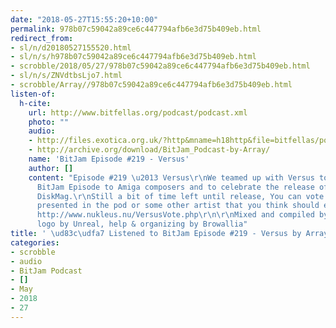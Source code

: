 ```yaml
---
date: "2018-05-27T15:55:20+10:00"
permalink: 978b07c59042a89ce6c447794afb6e3d75b409eb.html
redirect_from:
- sl/n/d20180527155520.html
- sl/n/s/h978b07c59042a89ce6c447794afb6e3d75b409eb.html
- scrobble/2018/05/27/978b07c59042a89ce6c447794afb6e3d75b409eb.html
- sl/n/s/ZNVdtbsLjo7.html
- scrobble/Array//978b07c59042a89ce6c447794afb6e3d75b409eb.html
listen-of:
  h-cite:
    url: http://www.bitfellas.org/podcast/podcast.xml
    photo: ""
    audio:
    - http://files.exotica.org.uk/?http&mname=h18http&file=bitfellas/podcast/bitjam_219.mp3
    - http://archive.org/download/BitJam_Podcast-by-Array/
    name: 'BitJam Episode #219 - Versus'
    author: []
    content: "Episode #219 \u2013 Versus\r\nWe teamed up with Versus to dedicate a
      BitJam Episode to Amiga composers and to celebrate the release of Versus #8
      DiskMag.\r\nStill a bit of time left until release, You can vote for the artists
      presented in the pod or some other artist that you think should enter the charts:
      http://www.nukleus.nu/VersusVote.php\r\n\r\nMixed and compiled by Vincenzo,
      logo by Unreal, help & organizing by Browallia"
title: ' \ud83c\udfa7 Listened to BitJam Episode #219 - Versus by Array From BitJamPodcast'
categories:
- scrobble
- audio
- BitJam Podcast
- []
- May
- 2018
- 27
---
```

